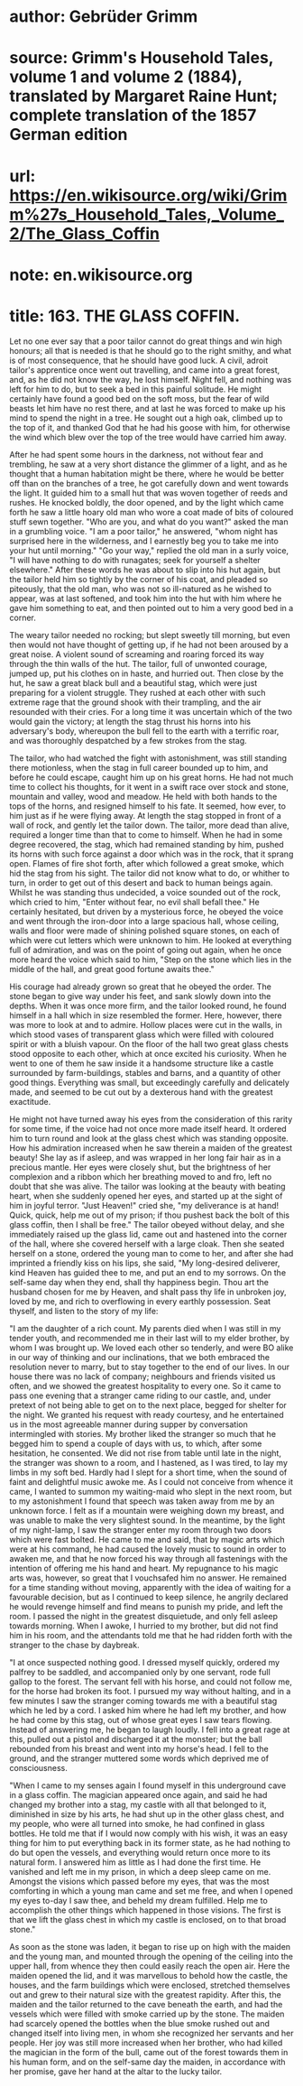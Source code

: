 # author: Gebrüder Grimm
# source: Grimm's Household Tales, volume 1 and volume 2 (1884), translated by Margaret Raine Hunt; complete translation of the 1857 German edition
# url: https://en.wikisource.org/wiki/Grimm%27s_Household_Tales,_Volume_2/The_Glass_Coffin
# note: en.wikisource.org
# title: 163. THE GLASS COFFIN. 

Let no one ever say that a poor tailor cannot do great things and win high honours; all that is needed is that he should go to the right smithy, and what is of most consequence, that he should have good luck. A civil, adroit tailor's apprentice once went out travelling, and came into a great forest, and, as he did not know the way, he lost himself. Night fell, and nothing was left for him to do, but to seek a bed in this painful solitude. He might certainly have found a good bed on the soft moss, but the fear of wild beasts let him have no rest there, and at last he was forced to make up his mind to spend the night in a tree. He sought out a high oak, climbed up to the top of it, and thanked God that he had his goose with him, for otherwise the wind which blew over the top of the tree would have carried him away. 

After he had spent some hours in the darkness, not without fear and trembling, he saw at a very short distance the glimmer of a light, and as he thought that a human habitation might be there, where he would be better off than on the branches of a tree, he got carefully down and went towards the light. It guided him to a small hut that was woven together of reeds and rushes. He knocked boldly, the door opened, and by the light which came forth he saw a little hoary old man who wore a coat made of bits of coloured stuff sewn together. "Who are you, and what do you want?" asked the man in a grumbling voice. "I am a poor tailor," he answered, "whom night has surprised here in the wilderness, and I earnestly beg you to take me into your hut until morning." "Go your way," replied the old man in a surly voice, "I will have nothing to do with runagates; seek ​for yourself a shelter elsewhere." After these words he was about to slip into his hut again, but the tailor held him so tightly by the corner of his coat, and pleaded so piteously, that the old man, who was not so ill-natured as he wished to appear, was at last softened, and took him into the hut with him where he gave him something to eat, and then pointed out to him a very good bed in a corner. 

The weary tailor needed no rocking; but slept sweetly till morning, but even then would not have thought of getting up, if he had not been aroused by a great noise. A violent sound of screaming and roaring forced its way through the thin walls of the hut. The tailor, full of unwonted courage, jumped up, put his clothes on in haste, and hurried out. Then close by the hut, he saw a great black bull and a beautiful stag, which were just preparing for a violent struggle. They rushed at each other with such extreme rage that the ground shook with their trampling, and the air resounded with their cries. For a long time it was uncertain which of the two would gain the victory; at length the stag thrust his horns into his adversary's body, whereupon the bull fell to the earth with a terrific roar, and was thoroughly despatched by a few strokes from the stag. 

The tailor, who had watched the fight with astonishment, was still standing there motionless, when the stag in full career bounded up to him, and before he could escape, caught him up on his great horns. He had not much time to collect his thoughts, for it went in a swift race over stock and stone, mountain and valley, wood and meadow. He held with both hands to the tops of the horns, and resigned himself to his fate. It seemed, how ever, to him just as if he were flying away. At length the stag stopped in front of a wall of rock, and gently let the tailor down. The tailor, more dead than alive, required a longer time than that to come to himself. When he had in some degree recovered, the stag, which had remained standing by him, pushed its horns with such force against a door which was in the rock, that it sprang open. Flames of fire shot forth, after which followed a great smoke, which hid the stag from his sight. The tailor did not ​know what to do, or whither to turn, in order to get out of this desert and back to human beings again. Whilst he was standing thus undecided, a voice sounded out of the rock, which cried to him, "Enter without fear, no evil shall befall thee." He certainly hesitated, but driven by a mysterious force, he obeyed the voice and went through the iron-door into a large spacious hall, whose ceiling, walls and floor were made of shining polished square stones, on each of which were cut letters which were unknown to him. He looked at everything full of admiration, and was on the point of going out again, when he once more heard the voice which said to him, "Step on the stone which lies in the middle of the hall, and great good fortune awaits thee." 

His courage had already grown so great that he obeyed the order. The stone began to give way under his feet, and sank slowly down into the depths. When it was once more firm, and the tailor looked round, he found himself in a hall which in size resembled the former. Here, however, there was more to look at and to admire. Hollow places were cut in the walls, in which stood vases of transparent glass which were filled with coloured spirit or with a bluish vapour. On the floor of the hall two great glass chests stood opposite to each other, which at once excited his curiosity. When he went to one of them he saw inside it a handsome structure like a castle surrounded by farm-buildings, stables and barns, and a quantity of other good things. Everything was small, but exceedingly carefully and delicately made, and seemed to be cut out by a dexterous hand with the greatest exactitude. 

He might not have turned away his eyes from the consideration of this rarity for some time, if the voice had not once more made itself heard. It ordered him to turn round and look at the glass chest which was standing opposite. How his admiration increased when he saw therein a maiden of the greatest beauty! She lay as if asleep, and was wrapped in her long fair hair as in a precious mantle. Her eyes were closely shut, but the brightness of her complexion and a ribbon which her breathing moved to and fro, left no doubt that she was ​alive. The tailor was looking at the beauty with beating heart, when she suddenly opened her eyes, and started up at the sight of him in joyful terror. "Just Heaven!" cried she, "my deliverance is at hand! Quick, quick, help me out of my prison; if thou pushest back the bolt of this glass coffin, then I shall be free." The tailor obeyed without delay, and she immediately raised up the glass lid, came out and hastened into the corner of the hall, where she covered herself with a large cloak. Then she seated herself on a stone, ordered the young man to come to her, and after she had imprinted a friendly kiss on his lips, she said, "My long-desired deliverer, kind Heaven has guided thee to me, and put an end to my sorrows. On the self-same day when they end, shall thy happiness begin. Thou art the husband chosen for me by Heaven, and shalt pass thy life in unbroken joy, loved by me, and rich to overflowing in every earthly possession. Seat thyself, and listen to the story of my life: 

"I am the daughter of a rich count. My parents died when I was still in my tender youth, and recommended me in their last will to my elder brother, by whom I was brought up. We loved each other so tenderly, and were BO alike in our way of thinking and our inclinations, that we both embraced the resolution never to marry, but to stay together to the end of our lives. In our house there was no lack of company; neighbours and friends visited us often, and we showed the greatest hospitality to every one. So it came to pass one evening that a stranger came riding to our castle, and, under pretext of not being able to get on to the next place, begged for shelter for the night. We granted his request with ready courtesy, and he entertained us in the most agreeable manner during supper by conversation intermingled with stories. My brother liked the stranger so much that he begged him to spend a couple of days with us, to which, after some hesitation, he consented. We did not rise from table until late in the night, the stranger was shown to a room, and I hastened, as I was tired, to lay my limbs in my soft bed. Hardly had I slept for a short time, when the sound of faint and delightful music awoke me. As I could not conceive from whence it came, I wanted to summon my ​waiting-maid who slept in the next room, but to my astonishment I found that speech was taken away from me by an unknown force. I felt as if a mountain were weighing down my breast, and was unable to make the very slightest sound. In the meantime, by the light of my night-lamp, I saw the stranger enter my room through two doors which were fast bolted. He came to me and said, that by magic arts which were at his command, he had caused the lovely music to sound in order to awaken me, and that he now forced his way through all fastenings with the intention of offering me his hand and heart. My repugnance to his magic arts was, however, so great that I vouchsafed him no answer. He remained for a time standing without moving, apparently with the idea of waiting for a favourable decision, but as I continued to keep silence, he angrily declared he would revenge himself and find means to punish my pride, and left the room. I passed the night in the greatest disquietude, and only fell asleep towards morning. When I awoke, I hurried to my brother, but did not find him in his room, and the attendants told me that he had ridden forth with the stranger to the chase by daybreak. 

"I at once suspected nothing good. I dressed myself quickly, ordered my palfrey to be saddled, and accompanied only by one servant, rode full gallop to the forest. The servant fell with his horse, and could not follow me, for the horse had broken its foot. I pursued my way without halting, and in a few minutes I saw the stranger coming towards me with a beautiful stag which he led by a cord. I asked him where he had left my brother, and how he had come by this stag, out of whose great eyes I saw tears flowing. Instead of answering me, he began to laugh loudly. I fell into a great rage at this, pulled out a pistol and discharged it at the monster; but the ball rebounded from his breast and went into my horse's head. I fell to the ground, and the stranger muttered some words which deprived me of consciousness. 

"When I came to my senses again I found myself in this underground cave in a glass coffin. The magician appeared once again, and said he had changed my brother into a stag, my castle with all that belonged to it, ​diminished in size by his arts, he had shut up in the other glass chest, and my people, who were all turned into smoke, he had confined in glass bottles. He told me that if I would now comply with his wish, it was an easy thing for him to put everything back in its former state, as he had nothing to do but open the vessels, and everything would return once more to its natural form. I answered him as little as I had done the first time. He vanished and left me in my prison, in which a deep sleep came on me. Amongst the visions which passed before my eyes, that was the most comforting in which a young man came and set me free, and when I opened my eyes to-day I saw thee, and beheld my dream fulfilled. Help me to accomplish the other things which happened in those visions. The first is that we lift the glass chest in which my castle is enclosed, on to that broad stone." 

As soon as the stone was laden, it began to rise up on high with the maiden and the young man, and mounted through the opening of the ceiling into the upper hall, from whence they then could easily reach the open air. Here the maiden opened the lid, and it was marvellous to behold how the castle, the houses, and the farm buildings which were enclosed, stretched themselves out and grew to their natural size with the greatest rapidity. After this, the maiden and the tailor returned to the cave beneath the earth, and had the vessels which were filled with smoke carried up by the stone. The maiden had scarcely opened the bottles when the blue smoke rushed out and changed itself into living men, in whom she recognized her servants and her people. Her joy was still more increased when her brother, who had killed the magician in the form of the bull, came out of the forest towards them in his human form, and on the self-same day the maiden, in accordance with her promise, gave her hand at the altar to the lucky tailor. 

